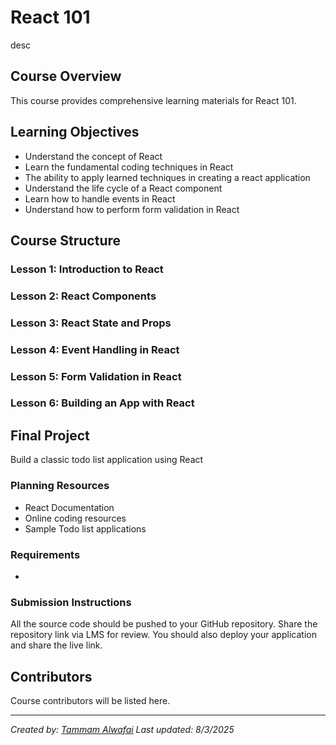 # React 101

desc

## Course Overview

This course provides comprehensive learning materials for React 101.

## Learning Objectives

- Understand the concept of React
- Learn the fundamental coding techniques in React
- The ability to apply learned techniques in creating a react application
- Understand the life cycle of a React component
- Learn how to handle events in React
- Understand how to perform form validation in React

## Course Structure

### Lesson 1: Introduction to React
### Lesson 2: React Components
### Lesson 3: React State and Props
### Lesson 4: Event Handling in React
### Lesson 5: Form Validation in React
### Lesson 6: Building an App with React

## Final Project

Build a classic todo list application using React

### Planning Resources

- React Documentation
- Online coding resources
- Sample Todo list applications

### Requirements

- 

### Submission Instructions

All the source code should be pushed to your GitHub repository. Share the repository link via LMS for review. You should also deploy your application and share the live link.

## Contributors

Course contributors will be listed here.

---

*Created by: [Tammam Alwafai](https://github.com/1992tw)*
*Last updated: 8/3/2025*